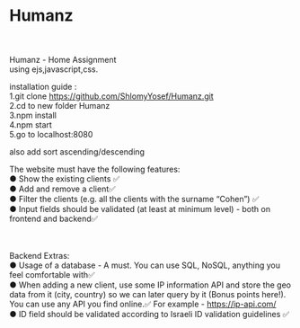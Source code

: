 # Humanz <br><br>

Humanz - Home Assignment<br>
using ejs,javascript,css.

installation guide : <br>
1.git clone https://github.com/ShlomyYosef/Humanz.git <br>
2.cd to new folder Humanz<br>
3.npm install<br>
4.npm start<br>
5.go to localhost:8080<br>

also add sort ascending/descending

The website must have the following features:<br>
● Show the existing clients ✅<br>
● Add and remove a client✅<br>
● Filter the clients (e.g. all the clients with the surname “Cohen”) ✅<br>
● Input fields should be validated (at least at minimum level) - both on frontend and backend✅ 
<br><br><br>

Backend Extras:<br>
● Usage of a database - A must. You can use SQL, NoSQL, anything you feel comfortable with✅<br>
● When adding a new client, use some IP information API and store the geo data from it (city,
country) so we can later query by it (Bonus points here!). You can use any API you find online.✅
For example - https://ip-api.com/<br>
● ID field should be validated according to Israeli ID validation guidelines ✅<br>
